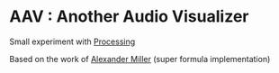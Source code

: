 # AAV : Another Audio Visualizer

Small experiment with [Processing](http://processing.org)

Based on the work of [Alexander Miller](https://www.youtube.com/channel/UCWVoEDrorKeqKu3nzp1dlBw) (super formula implementation)
